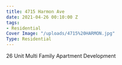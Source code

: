 ```yaml
---
title: 4715 Harmon Ave
date: 2021-04-26 00:10:00 Z
tags:
- Residential
Cover Image: "/uploads/4715%20HARMON.jpg"
Type: Residential
---
```


26 Unit Multi Family Apartment Development

